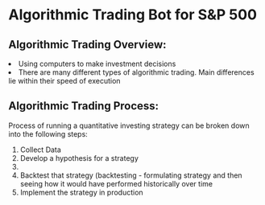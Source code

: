 # Algorithmic Trading Bot for S&amp;P 500

## Algorithmic Trading Overview:
<li> Using computers to make investment decisions </li>
<li> There are many different types of algorithmic trading. Main differences lie within their speed of execution </li>

## Algorithmic Trading Process:
Process of running a quantitative investing strategy can be broken down into the following steps:
<ol>
  <li> Collect Data </li>
  <li> Develop a hypothesis for a strategy <li>
  <li> Backtest that strategy (backtesting - formulating strategy and then seeing how it would have performed historically over time </li>
  <li> Implement the strategy in production </li> 
</ol>

